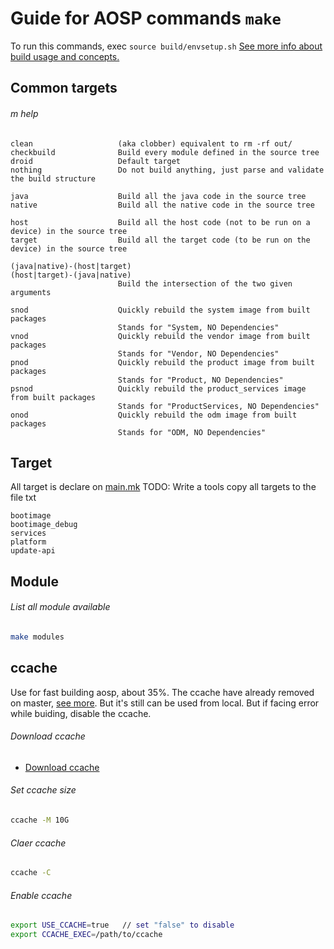 # Guide for AOSP commands `make`
To run this commands, exec `source build/envsetup.sh`
[See more info about build usage and concepts.](https://android.googlesource.com/platform/build/+/refs/heads/master/Usage.txt)
## Common targets
###### m help
    clean                   (aka clobber) equivalent to rm -rf out/
    checkbuild              Build every module defined in the source tree
    droid                   Default target
    nothing                 Do not build anything, just parse and validate the build structure

    java                    Build all the java code in the source tree
    native                  Build all the native code in the source tree

    host                    Build all the host code (not to be run on a device) in the source tree
    target                  Build all the target code (to be run on the device) in the source tree

    (java|native)-(host|target)
    (host|target)-(java|native)
                            Build the intersection of the two given arguments

    snod                    Quickly rebuild the system image from built packages
                            Stands for "System, NO Dependencies"
    vnod                    Quickly rebuild the vendor image from built packages
                            Stands for "Vendor, NO Dependencies"
    pnod                    Quickly rebuild the product image from built packages
                            Stands for "Product, NO Dependencies"
    psnod                   Quickly rebuild the product_services image from built packages
                            Stands for "ProductServices, NO Dependencies"
    onod                    Quickly rebuild the odm image from built packages
                            Stands for "ODM, NO Dependencies"

## Target
All target is declare on [main.mk](https://android.googlesource.com/platform/build/+/master/core/main.mk)
TODO: Write a tools copy all targets to the file txt

    bootimage
    bootimage_debug
    services
    platform
    update-api
## Module
###### List all module available
```bash
make modules
```

## ccache
Use for fast building aosp, about 35%.
The ccache have already removed on master, [see more](https://android-review.googlesource.com/c/platform/build/+/657884). But it's still can be used from local. But if facing error while buiding, disable the ccache.

###### Download ccache
- [Download ccache](https://github.com/my-android-platform/guide-aosp-building/tree/master/aosp_building/commands/make/ccache)

###### Set ccache size
```bash
ccache -M 10G
```

###### Claer ccache
```bash
ccache -C
```

###### Enable ccache
```bash
export USE_CCACHE=true   // set "false" to disable
export CCACHE_EXEC=/path/to/ccache
```